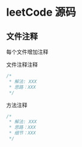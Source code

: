 # leetCode 源码
## 文件注释

每个文件增加注释

文件注释注释
```javascript
/*
 * 解法: XXX 
 * 思路：XXX
 */
```

方法注释
```javascript
/*
 * 解法: XXX 
 * 思路：XXX
 * 细节：XXX
 */
```
